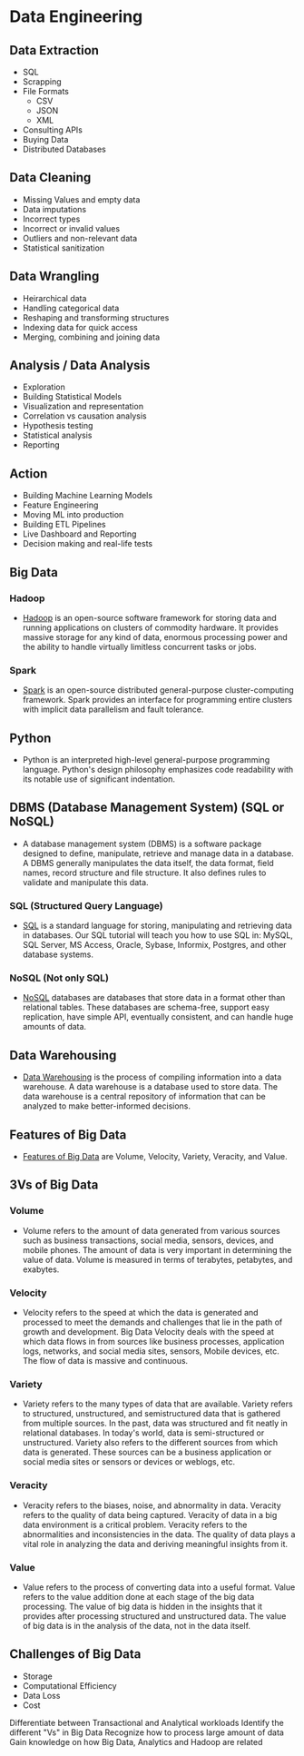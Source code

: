 # Data Engineering 

## Data Extraction
- SQL
- Scrapping
- File Formats
    - CSV
    - JSON
    - XML
- Consulting APIs
- Buying Data
- Distributed Databases

## Data Cleaning
- Missing Values and empty data
- Data imputations
- Incorrect types
- Incorrect or invalid values
- Outliers and non-relevant data
- Statistical sanitization

## Data Wrangling
- Heirarchical data
- Handling categorical data
- Reshaping and transforming structures
- Indexing data for quick access
- Merging, combining and joining data

## Analysis / Data Analysis
- Exploration
- Building Statistical Models
- Visualization and representation
- Correlation vs causation analysis
- Hypothesis testing
- Statistical analysis
- Reporting

## Action
- Building Machine Learning Models
- Feature Engineering
- Moving ML into production
- Building ETL Pipelines
- Live Dashboard and Reporting
- Decision making and real-life tests


## Big Data

### Hadoop
- [Hadoop](https://hadoop.apache.org/) is an open-source software framework for storing data and running applications on clusters of commodity hardware. It provides massive storage for any kind of data, enormous processing power and the ability to handle virtually limitless concurrent tasks or jobs.

### Spark
- [Spark](https://spark.apache.org/) is an open-source distributed general-purpose cluster-computing framework. Spark provides an interface for programming entire clusters with implicit data parallelism and fault tolerance.

## Python
- Python is an interpreted high-level general-purpose programming language. Python's design philosophy emphasizes code readability with its notable use of significant indentation.

## DBMS (Database Management System) (SQL or NoSQL)
- A database management system (DBMS) is a software package designed to define, manipulate, retrieve and manage data in a database. A DBMS generally manipulates the data itself, the data format, field names, record structure and file structure. It also defines rules to validate and manipulate this data.

### SQL (Structured Query Language)
- [SQL](https://www.w3schools.com/sql/) is a standard language for storing, manipulating and retrieving data in databases. Our SQL tutorial will teach you how to use SQL in: MySQL, SQL Server, MS Access, Oracle, Sybase, Informix, Postgres, and other database systems.

### NoSQL (Not only SQL)
- [NoSQL](https://www.mongodb.com/nosql-explained) databases are databases that store data in a format other than relational tables. These databases are schema-free, support easy replication, have simple API, eventually consistent, and can handle huge amounts of data.

## Data Warehousing
- [Data Warehousing](https://www.talend.com/resources/what-is-data-warehousing/) is the process of compiling information into a data warehouse. A data warehouse is a database used to store data. The data warehouse is a central repository of information that can be analyzed to make better-informed decisions.

## Features of Big Data
- [Features of Big Data](https://www.guru99.com/characteristics-of-big-data.html) are Volume, Velocity, Variety, Veracity, and Value.

## 3Vs of Big Data
### Volume
- Volume refers to the amount of data generated from various sources such as business transactions, social media, sensors, devices, and mobile phones. The amount of data is very important in determining the value of data. Volume is measured in terms of terabytes, petabytes, and exabytes.

### Velocity
- Velocity refers to the speed at which the data is generated and processed to meet the demands and challenges that lie in the path of growth and development. Big Data Velocity deals with the speed at which data flows in from sources like business processes, application logs, networks, and social media sites, sensors, Mobile devices, etc. The flow of data is massive and continuous.

### Variety
- Variety refers to the many types of data that are available. Variety refers to structured, unstructured, and semistructured data that is gathered from multiple sources. In the past, data was structured and fit neatly in relational databases. In today's world, data is semi-structured or unstructured. Variety also refers to the different sources from which data is generated. These sources can be a business application or social media sites or sensors or devices or weblogs, etc.

### Veracity
- Veracity refers to the biases, noise, and abnormality in data. Veracity refers to the quality of data being captured. Veracity of data in a big data environment is a critical problem. Veracity refers to the abnormalities and inconsistencies in the data. The quality of data plays a vital role in analyzing the data and deriving meaningful insights from it.

### Value
- Value refers to the process of converting data into a useful format. Value refers to the value addition done at each stage of the big data processing. The value of big data is hidden in the insights that it provides after processing structured and unstructured data. The value of big data is in the analysis of the data, not in the data itself.

## Challenges of Big Data
- Storage
- Computational Efficiency
- Data Loss
- Cost

Differentiate between Transactional and Analytical workloads
 Identify the different "Vs" in Big Data
Recognize how to process large amount of data
Gain knowledge on how Big Data, Analytics and Hadoop are related